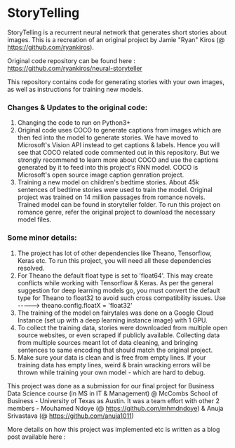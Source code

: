 # StoryTelling

StoryTelling is a recurrent neural network that generates short stories about images. This is a recreation of an original project by Jamie "Ryan" Kiros (@ https://github.com/ryankiros). 

Original code repository can be found here : https://github.com/ryankiros/neural-storyteller

This repository contains code for generating stories with your own images, as well as instructions for training new models.

### Changes & Updates to the original code:
1) Changing the code to run on Python3+
2) Original code uses COCO to generate captions from images which are then fed into the model to generate stories. We have moved to Microsoft's Vision API instead to get captions & labels. Hence you will see that COCO related code commented out in this repository. But we strongly recommend to learn more about COCO and use the captions generated by it to feed into this project's RNN model. COCO is Microsoft's open source image caption genration project.
3) Training a new model on children's bedtime stories. About 45k sentences of bedtime stories were used to train the model. Original project was trained on 14 million passages from romance novels. Trained model can be found in storyteller folder. To run this project on romance genre, refer the original project to download the necessary model files.
   
### Some minor details:
1) The project has lot of other dependencies like Theano, Tensorflow, Keras etc. To run this project, you will need all these dependencies resolved.
2) For Theano the default float type is set to 'float64'. This may create conflicts while working with Tensorflow & Keras. As per the general suggestion for deep learning models go, you must convert the default type for Theano to float32 to avoid such cross compatibility issues. 
    Use ----->   theano.config.floatX = 'float32' 
3) The training of the model on fairytales was done on a Google Cloud Instance (set up with a deep learning instance image) with 1 GPU.
4) To collect the training data, stories were downloaded from multiple open source websites, or even scraped if publicly available. Collecting data from multiple sources meant lot of data cleaning, and bringing sentences to same encoding that should match the original project.
5) Make sure your data is clean and is free from empty lines. If your training data has empty lines, weird & brain wracking errors will be thrown while training your own model - which are hard to debug.


This project was done as a submission for our final project for Business Data Science course  (in MS in IT & Management) @ McCombs School of Business - University of Texas as Austin.
It was a team effort with other 2 members - Mouhamed Ndoye (@ https://github.com/mhmdndoye) & Anuja Srivastava (@ https://github.com/anuja1011)

More details on how this project was implemented etc is written as a blog post available here : 
